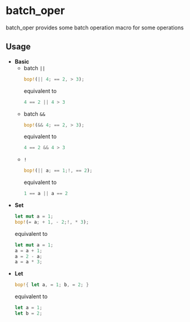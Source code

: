 # batch_oper
batch_oper provides some batch operation macro for some operations
## Usage
- **Basic**  
  - batch `||`  
    ```rust  
    bop!(|| 4; == 2, > 3);
    ```
    equivalent to
    ```rust
    4 == 2 || 4 > 3
    ```
  - batch `&&`  
    ```rust  
    bop!(&& 4; == 2, > 3);
    ```
    equivalent to
    ```rust
    4 == 2 && 4 > 3
    ```
  - `!`
    ```rust
    bop!(|| a; == 1;!, == 2);
    ```
    equivalent to
    ```rust
    1 == a || a == 2
    ```
- **Set**
  ```rust
  let mut a = 1;
  bop!(= a; + 1, - 2;!, * 3);
  ```
  equivalent to
  ```rust
  let mut a = 1;
  a = a + 1;
  a = 2 - a;
  a = a * 3;
  ```
- **Let**
  ```rust
  bop!{ let a, = 1; b, = 2; }
  ```
  equivalent to
  ```rust
  let a = 1;
  let b = 2;
  ```